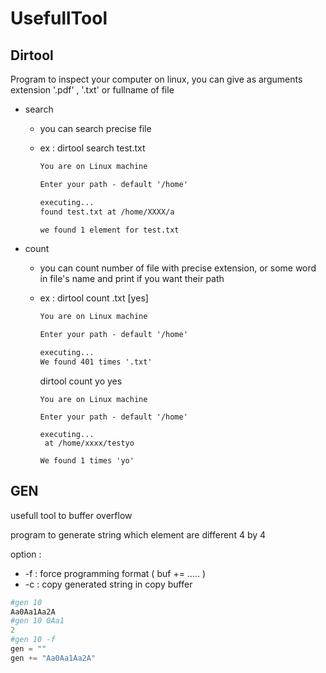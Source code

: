 # UsefullTool

## Dirtool

Program to inspect your computer on linux, you can give as arguments extension '.pdf' , '.txt' or fullname of file

* search 

  * you can search precise file

  * ex : dirtool search test.txt

    ```txt
    You are on Linux machine
    
    Enter your path - default '/home'
    
    executing...
    found test.txt at /home/XXXX/a
    
    we found 1 element for test.txt
    
    ```

* count 

  * you can count number of file with precise extension, or some word in file's name and print if you want their path

  * ex : dirtool count .txt [yes]

    ```txt
    You are on Linux machine
    
    Enter your path - default '/home'
    
    executing...
    We found 401 times '.txt'
    ```

    dirtool count yo yes

    ```
    You are on Linux machine
    
    Enter your path - default '/home'
    
    executing...
     at /home/xxxx/testyo
    
    We found 1 times 'yo'
    
    ```


## GEN

usefull tool to buffer overflow

program to generate string which element are different 4 by 4

option :

* -f : force programming format ( buf += ..... )
* -c : copy generated string in copy buffer

```python
#gen 10
Aa0Aa1Aa2A
#gen 10 0Aa1
2
#gen 10 -f
gen = ""
gen += "Aa0Aa1Aa2A"
```

